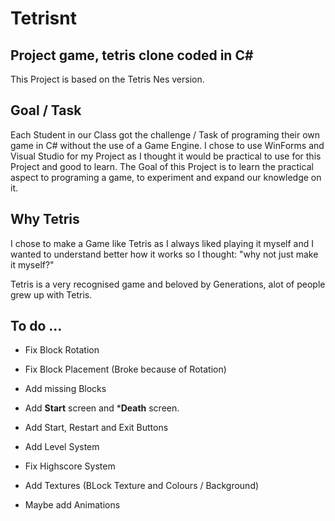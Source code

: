 # Tetrisnt
## Project game, tetris clone coded in C#
This Project is based on the Tetris Nes version.

## Goal / Task

Each Student in our Class got the challenge / Task of programing their own game in C# without the use of a Game Engine.
I chose to use WinForms and Visual Studio for my Project as I thought it would be practical to use for this Project and good to learn. The Goal of this Project is to learn the practical aspect to programing a game, to experiment and expand our knowledge on it.

## Why Tetris

I chose to make a Game like Tetris as I always liked playing it myself and I wanted to understand better how it works so I thought: "why not just make it myself?"

Tetris is a very recognised game and beloved by Generations, alot of people grew up with Tetris.

## To do ...

- Fix Block Rotation
- Fix Block Placement (Broke because of Rotation)
- Add missing Blocks
- Add **Start** screen and ***Death** screen.
- Add Start, Restart and Exit Buttons
- Add Level System
- Fix Highscore System

- Add Textures (BLock Texture and Colours / Background)
- Maybe add Animations

